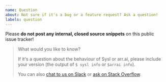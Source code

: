 ```yaml
---
name: Question
about: Not sure if it's a bug or a feature request? Ask a question!
labels: question
---
```


Please **do not post any internal, closed source snippets** on this public issue tracker!

> What would you like to know?
>
> If it's a question about the behaviour of Sysl or arr.ai, please include your version (the output of `$ sysl info` or `$arrai info`).
>
> You can also [chat to us on Slack](https://anzx.slack.com/archives/C011RCS4NQ2) or [ask on Stack Overflow](https://stackoverflow.com/questions/tagged/sysl).

